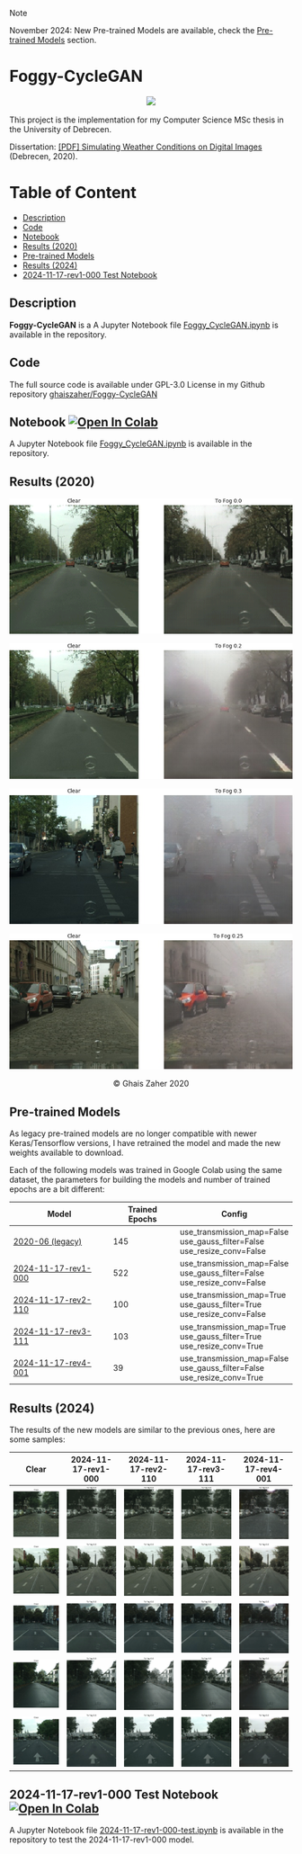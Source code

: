 > [!NOTE]  
> November 2024: New Pre-trained Models are available, check the [Pre-trained Models](#pre-trained-models) section.

# Foggy-CycleGAN

<p align="center">
 <img src="images/banner-cropped-rnd.png">
</p>

This project is the implementation for my Computer Science MSc thesis in the University of Debrecen.

Dissertation: 
<a href="./dissertation/Simulating%20Weather%20Conditions%20on%20Digital%20Images%20-%20Final.pdf" target="_blank">[PDF] Simulating Weather Conditions on Digital Images</a> (Debrecen, 2020).

# Table of Content
- [Description](#description)
- [Code](#code)
- [Notebook](#notebook)
- [Results (2020)](#results-2020)
- [Pre-trained Models](#pre-trained-models)
- [Results (2024)](#results-2024)
- [2024-11-17-rev1-000 Test Notebook](#2024-11-17-rev1-000-test-notebook-a-hrefhttpscolabresearchgooglecomgithubghaiszaherfoggy-cycleganblobmaster2024-11-17-rev1-000-testipynb-target_blankimg-srchttpscolabresearchgooglecomassetscolab-badgesvg-altopen-in-colaba)

## Description
**Foggy-CycleGAN** is a
A Jupyter Notebook file <a href="https://github.com/ghaiszaher/Foggy-CycleGAN/blob/master/Foggy_CycleGAN.ipynb" target="_blank">Foggy_CycleGAN.ipynb</a> is available in the repository.

## Code
The full source code is available under GPL-3.0 License in my Github repository <a href="https://github.com/ghaiszaher/Foggy-CycleGAN" target="_blank">ghaiszaher/Foggy-CycleGAN</a>

## Notebook <a href="https://colab.research.google.com/github/ghaiszaher/Foggy-CycleGAN/blob/master/Foggy_CycleGAN.ipynb" target="_blank"><img src="https://colab.research.google.com/assets/colab-badge.svg" alt="Open In Colab"/></a>
A Jupyter Notebook file <a href="./Foggy_CycleGAN.ipynb" target="_blank">Foggy_CycleGAN.ipynb</a> is available in the repository.

## Results (2020)
<p align="center">
 <img src="images/results/2020-06/result-animated-01.gif">
</p>

<p align="center">
 <img src="images/results/2020-06/result-sample-0.2.jpg">
</p>

<p align="center">
 <img src="images/results/2020-06/result-sample-0.3.jpg">
</p>

<p align="center">
 <img src="images/results/2020-06/result-sample-0.25.jpg">
</p>

<div align="center">
&copy; Ghais Zaher 2020
</div>

## Pre-trained Models
As legacy pre-trained models are no longer compatible with newer Keras/Tensorflow versions, I have retrained the model and made the new weights available to download.

Each of the following models was trained in Google Colab using the same dataset, the parameters for building the models and number of trained epochs are a bit different:
<div align="center">

<table align="center">
  <thead>
    <tr>
      <th>Model</th>
      <th>Trained Epochs</th>
      <th>Config</th>
    </tr>
  </thead>
  <tbody>
    <tr>
      <td><a href="https://drive.google.com/drive/folders/1QKsiaGkMFvtGcp072IG57MfY1o_D-L3k?usp=sharing">2020-06 (legacy)</a></td>
      <td>145</td>
      <td>
        use_transmission_map=False<br>
        use_gauss_filter=False<br>
        use_resize_conv=False
      </td>
    </tr>
    <tr>
      <td><a href="https://drive.google.com/drive/folders/1--W53NNrVxS5pvrf8jDKCRmg4h4vD5lx?usp=sharing">2024-11-17-rev1-000</a></td>
      <td>522</td>
      <td>
        use_transmission_map=False<br>
        use_gauss_filter=False<br>
        use_resize_conv=False
      </td>
    </tr>
    <tr>
      <td><a href="https://drive.google.com/drive/folders/1rQ7jmsv63uv6v45IVZmZ8w9CVktqJAfn?usp=sharing">2024-11-17-rev2-110</a></td>
      <td>100</td>
      <td>
        use_transmission_map=True<br>
        use_gauss_filter=True<br>
        use_resize_conv=False
      </td>
    </tr>
    <tr>
      <td><a href="https://drive.google.com/drive/folders/1-0-z7KTMXTrwwUdeJtkUOBCWkwD6behO?usp=sharing">2024-11-17-rev3-111</a></td>
      <td>103</td>
      <td>
        use_transmission_map=True<br>
        use_gauss_filter=True<br>
        use_resize_conv=True
      </td>
    </tr>
    <tr>
      <td><a href="https://drive.google.com/drive/folders/1hDxJtU0agbnPO2XrrPo26RQJKOePa6WX?usp=sharing">2024-11-17-rev4-001</a></td>
      <td>39</td>
      <td>
        use_transmission_map=False<br>
        use_gauss_filter=False<br>
        use_resize_conv=True
      </td>
    </tr>
  </tbody>
</table>
</div>

## Results (2024)
The results of the new models are similar to the previous ones, here are some samples:
<div align="center">

<table align="center">
  <thead>
    <tr>
      <th>Clear</th>
      <th>2024-11-17-rev1-000</th>
      <th>2024-11-17-rev2-110</th>
      <th>2024-11-17-rev3-111</th>
      <th>2024-11-17-rev4-001</th>
    </tr>
  </thead>
  <tbody>
    <tr>
      <td><img src="images/results/2024-11-17/clear/sample1.jpg"></td>
      <td><img src="images/results/2024-11-17/rev1-000/sample1.gif"></td>
      <td><img src="images/results/2024-11-17/rev2-110/sample1.gif"></td>
      <td><img src="images/results/2024-11-17/rev3-111/sample1.gif"></td>
      <td><img src="images/results/2024-11-17/rev4-001/sample1.gif"></td>
    </tr>
    <tr>
      <td><img src="images/results/2024-11-17/clear/sample2.jpg"></td>
      <td><img src="images/results/2024-11-17/rev1-000/sample2.gif"></td>
      <td><img src="images/results/2024-11-17/rev2-110/sample2.gif"></td>
      <td><img src="images/results/2024-11-17/rev3-111/sample2.gif"></td>
      <td><img src="images/results/2024-11-17/rev4-001/sample2.gif"></td>
    </tr>
    <tr>
      <td><img src="images/results/2024-11-17/clear/sample3.jpg"></td>
      <td><img src="images/results/2024-11-17/rev1-000/sample3.gif"></td>
      <td><img src="images/results/2024-11-17/rev2-110/sample3.gif"></td>
      <td><img src="images/results/2024-11-17/rev3-111/sample3.gif"></td>
      <td><img src="images/results/2024-11-17/rev4-001/sample3.gif"></td>
    </tr>
    <tr>
      <td><img src="images/results/2024-11-17/clear/sample4.jpg"></td>
      <td><img src="images/results/2024-11-17/rev1-000/sample4.gif"></td>
      <td><img src="images/results/2024-11-17/rev2-110/sample4.gif"></td>
      <td><img src="images/results/2024-11-17/rev3-111/sample4.gif"></td>
      <td><img src="images/results/2024-11-17/rev4-001/sample4.gif"></td>
    </tr>
    <tr>
      <td><img src="images/results/2024-11-17/clear/sample5.jpg"></td>
      <td><img src="images/results/2024-11-17/rev1-000/sample5.gif"></td>
      <td><img src="images/results/2024-11-17/rev2-110/sample5.gif"></td>
      <td><img src="images/results/2024-11-17/rev3-111/sample5.gif"></td>
      <td><img src="images/results/2024-11-17/rev4-001/sample5.gif"></td>
    </tr>
  </tbody>
</table>
</div>

## 2024-11-17-rev1-000 Test Notebook <a href="https://colab.research.google.com/github/ghaiszaher/Foggy-CycleGAN/blob/master/2024-11-17-rev1-000-test.ipynb" target="_blank"><img src="https://colab.research.google.com/assets/colab-badge.svg" alt="Open In Colab"/></a>
A Jupyter Notebook file <a href="https://github.com/ghaiszaher/Foggy-CycleGAN/blob/master/2024-11-17-rev1-000-test.ipynb" target="_blank">2024-11-17-rev1-000-test.ipynb</a> is available in the repository to test the 2024-11-17-rev1-000 model.
